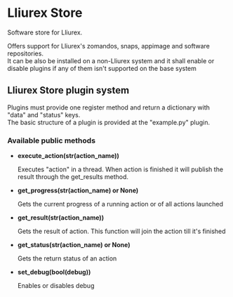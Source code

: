 # Lliurex Store
<p>Software store for Lliurex.</p>
<p>
Offers support for Lliurex's zomandos, snaps, appimage and software repositories.<br>
It can be also be installed on a non-Lliurex system and it shall enable or disable plugins if any of them isn't supported on the base system</p>

## Lliurex Store plugin system
<p>
Plugins must provide one register method and return a dictionary with "data" and "status" keys.<br>
The basic structure of a plugin is provided at the "example.py" plugin.
</p>

### Available public methods
<ul>
<li>
<b>execute_action(str(action_name))</b>
<p>
Executes "action" in a thread. When action is finished it will publish the result through the get_results method.
</p>
</li>
<li>
<b>get_progress(str(action_name) or None)</b>
<p>
Gets the current progress of a running action or of all actions launched
</p>
</li>
<li>
<b>get_result(str(action_name))</b>
<p>
Gets the result of action. This function will join the action till it's finished
</p>
</li>
<li>
<b>get_status(str(action_name) or None)</b>
<p>
Gets the return status of an action
</p>
</li>
<li>
<b>set_debug(bool(debug))</b>
<p>
Enables or disables debug
</p>
</li>
</ul>
